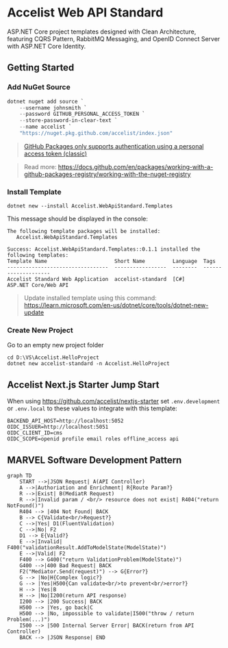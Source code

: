 # Accelist Web API Standard

ASP.NET Core project templates designed with Clean Architecture, featuring CQRS Pattern, RabbitMQ Messaging, and OpenID Connect Server with ASP.NET Core Identity.

## Getting Started

### Add NuGet Source

```ps1
dotnet nuget add source `
    --username johnsmith `
    --password GITHUB_PERSONAL_ACCESS_TOKEN `
    --store-password-in-clear-text `
    --name accelist `
    "https://nuget.pkg.github.com/accelist/index.json"
```

> [GitHub Packages only supports authentication using a personal access token (classic)](https://docs.github.com/en/authentication/keeping-your-account-and-data-secure/creating-a-personal-access-token)

> Read more: https://docs.github.com/en/packages/working-with-a-github-packages-registry/working-with-the-nuget-registry

### Install Template

```
dotnet new --install Accelist.WebApiStandard.Templates
```

This message should be displayed in the console:

```
The following template packages will be installed:
   Accelist.WebApiStandard.Templates

Success: Accelist.WebApiStandard.Templates::0.1.1 installed the following templates:
Template Name                      Short Name         Language  Tags
---------------------------------  -----------------  --------  --------------------
Accelist Standard Web Application  accelist-standard  [C#]      ASP.NET Core/Web API
```

> Update installed template using this command: https://learn.microsoft.com/en-us/dotnet/core/tools/dotnet-new-update

### Create New Project

Go to an empty new project folder

```
cd D:\VS\Accelist.HelloProject
dotnet new accelist-standard -n Accelist.HelloProject
```

## Accelist Next.js Starter Jump Start

When using https://github.com/accelist/nextjs-starter set `.env.development` or `.env.local` to these values to integrate with this template:

```
BACKEND_API_HOST=http://localhost:5052
OIDC_ISSUER=http://localhost:5051
OIDC_CLIENT_ID=cms
OIDC_SCOPE=openid profile email roles offline_access api
``` 

## MARVEL Software Development Pattern

```mermaid
graph TD
    START -->|JSON Request| A(API Controller)
    A -->|Authoriation and Enrichment| R{Route Param?}
    R -->|Exist| B(MediatR Request)
    R -->|Invalid param / <br/> resource does not exist| R404("return NotFound()")
    R404 --> |404 Not Found| BACK
    B --> C{Validate<br/>Request?}
    C -->|Yes| D1(FluentValidation)
    C -->|No| F2
    D1 --> E{Valid?}
    E -->|Invalid| F400("validationResult.AddToModelState(ModelState)")
    E -->|Valid| F2
    F400 --> G400("return ValidationProblem(ModelState)")
    G400 -->|400 Bad Request| BACK
    F2("Mediator.Send(request)") --> G{Error?}
    G --> |No|H{Complex logic?}
    G --> |Yes|H500{Can validate<br/>to prevent<br/>error?}
    H --> |Yes|B
    H --> |No|I200(return API response)
    I200 --> |200 Success| BACK
    H500 --> |Yes, go back|C
    H500 --> |No, impossible to validate|I500("throw / return Problem(...)")
    I500 --> |500 Internal Server Error| BACK(return from API Controller)
    BACK --> |JSON Response| END
```